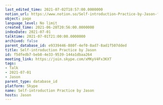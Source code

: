 ```yaml
---
last_edited_time: 2021-07-02T18:57:00.0000000
notion_url: https://www.notion.so/Self-introduction-Practice-by-Jason-f5dfedb7beb84e339539144a1dbaa264
object: page
language_level: No limit
created_time: 2021-06-28T20:56:00.0000000
indexDate: 2021-07-01
talktime: 2021-07-01T21:00:00.0000000
archived: false
parent_database_id: e9339446-880f-4ef0-8ad7-8ad1f507dded
title: Self-introduction Practice by Jason
id: f5dfedb7-beb8-4e33-9539-144a1dbaa264
meeting_link: https://join.skype.com/xMKyV4Fx3KXT
tags:
- Talk
- 2021-07-01
- Jason
parent_type: database_id
platform: Skype
name: Self-introduction Practice by Jason
hosts: Jason
---
```







